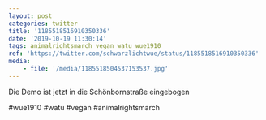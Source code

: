```yaml
---
layout: post
categories: twitter
title: '1185518516910350336'
date: '2019-10-19 11:30:14'
tags: animalrightsmarch vegan watu wue1910
ref: 'https://twitter.com/schwarzlichtwue/status/1185518516910350336'
media:
    - file: '/media/1185518504537153537.jpg'
---
```

Die Demo ist jetzt in die Schönbornstraße eingebogen

#wue1910 #watu #vegan #animalrightsmarch  

